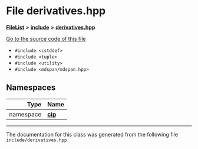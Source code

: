 

# File derivatives.hpp



[**FileList**](files.md) **>** [**include**](dir_d44c64559bbebec7f509842c48db8b23.md) **>** [**derivatives.hpp**](derivatives_8hpp.md)

[Go to the source code of this file](derivatives_8hpp_source.md)



* `#include <cstddef>`
* `#include <tuple>`
* `#include <utility>`
* `#include <mdspan/mdspan.hpp>`













## Namespaces

| Type | Name |
| ---: | :--- |
| namespace | [**cip**](namespacecip.md) <br> |





















































------------------------------
The documentation for this class was generated from the following file `include/derivatives.hpp`

